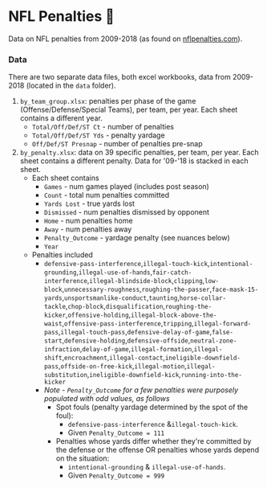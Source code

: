# NFL Penalties 🏈
Data on NFL penalties from 2009-2018 (as found on [nflpenalties.com](https://www.nflpenalties.com/)).

### Data
There are two separate data files, both excel workbooks, data from 2009-2018 (located in the `data` folder).
1. `by_team_group.xlsx`: penalties per phase of the game (Offense/Defense/Special Teams), per team, per year. Each sheet contains a different year.
    * `Total/Off/Def/ST Ct` - number of penalties
    * `Total/Off/Def/ST Yds` - penalty yardage
    * `Off/Def/ST Presnap` - number of penalties pre-snap
2. `by_penalty.xlsx`: data on 39 specific penalties, per team, per year. Each sheet contains a different penalty. Data for '09-'18 is stacked in each sheet.
    * Each sheet contains
        * `Games` - num games played (includes post season)
        * `Count` - total num penalties committed
        * `Yards Lost` - true yards lost
        * `Dismissed` - num penalties dismissed by opponent
        * `Home` - num penalties home
        * `Away` - num penalties away
        * `Penalty_Outcome` - yardage penalty (see nuances below)
        * `Year`
    * Penalties included
        * `defensive-pass-interference`,`illegal-touch-kick`,`intentional-grounding`,`illegal-use-of-hands`,`fair-catch-interference`,`illegal-blindside-block`,`clipping`,`low-block`,`unnecessary-roughness`,`roughing-the-passer`,`face-mask-15-yards`,`unsportsmanlike-conduct`,`taunting`,`horse-collar-tackle`,`chop-block`,`disqualification`,`roughing-the-kicker`,`offensive-holding`,`illegal-block-above-the-waist`,`offensive-pass-interference`,`tripping`,`illegal-forward-pass`,`illegal-touch-pass`,`defensive-delay-of-game`,`false-start`,`defensive-holding`,`defensive-offside`,`neutral-zone-infraction`,`delay-of-game`,`illegal-formation`,`illegal-shift`,`encroachment`,`illegal-contact`,`ineligible-downfield-pass`,`offside-on-free-kick`,`illegal-motion`,`illegal-substitution`,`ineligible-downfield-kick`,`running-into-the-kicker`
        * *Note - `Penalty_Outcome` for a few penalties were purposely populated with odd values, as follows*
            * Spot fouls (penalty yardage determined by the spot of the foul): 
                * `defensive-pass-interference` &`illegal-touch-kick`. 
                * Given `Penalty_Outcome = 111`
            * Penalties whose yards differ whether they're committed by the defense or the offense OR penalties whose yards depend on the situation: 
                * `intentional-grounding` & `illegal-use-of-hands`. 
                * Given `Penalty_Outcome = 999`